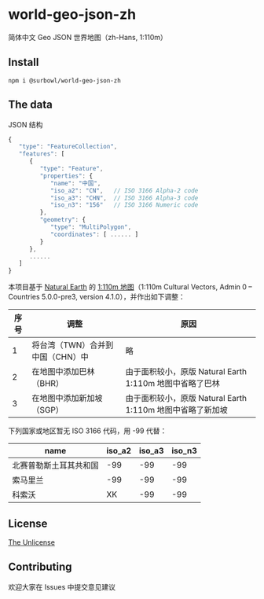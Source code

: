 world-geo-json-zh
===============
简体中文 Geo JSON 世界地图（zh-Hans, 1:110m）

Install
--------
```
npm i @surbowl/world-geo-json-zh
```

The data
--------
JSON 结构
```javascript
{
   "type": "FeatureCollection",
   "features": [
      {
         "type": "Feature",
         "properties": {
            "name": "中国",
            "iso_a2": "CN",   // ISO 3166 Alpha-2 code
            "iso_a3": "CHN",  // ISO 3166 Alpha-3 code
            "iso_n3": "156"   // ISO 3166 Numeric code
         },
         "geometry": {
            "type": "MultiPolygon",
            "coordinates": [ ...... ]
         }
      },
      ......
   ]
}
```

本项目基于 [Natural Earth](https://www.naturalearthdata.com/) 的 [1:110m 地图](https://www.naturalearthdata.com/downloads/110m-cultural-vectors/)（1:110m Cultural Vectors, Admin 0 – Countries 5.0.0-pre3, version 4.1.0），并作出如下调整：

|序号|调整|原因|
|----|----|----|
|1|将台湾（TWN）合并到中国（CHN）中|略|
|2|在地图中添加巴林（BHR）|由于面积较小，原版 Natural Earth 1:110m 地图中省略了巴林|
|3|在地图中添加新加坡（SGP）|由于面积较小，原版 Natural Earth 1:110m 地图中省略了新加坡|

下列国家或地区暂无 ISO 3166 代码，用 -99 代替：

|name|iso_a2|iso_a3|iso_n3|
|------|------|------|----|
|北赛普勒斯土耳其共和国|-99|-99|-99|
|索马里兰|-99|-99|-99|
|科索沃|XK|-99|-99|

License
------------
[The Unlicense](https://github.com/Surbowl/world-geo-json-zh/blob/main/LICENSE)

Contributing
------------
欢迎大家在 Issues 中提交意见建议

